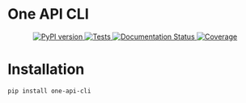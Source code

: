 # One API CLI

<div align="center">
    <a href="https://pypi.python.org/pypi/one-api-cli">
        <img src="https://img.shields.io/pypi/v/one-api-cli.svg" alt="PyPI version" />
    </a>
    <a href="https://github.com/RexWzh/one-api-cli/actions/workflows/test.yml">
        <img src="https://github.com/RexWzh/one-api-cli/actions/workflows/test.yml/badge.svg" alt="Tests" />
    </a>
    <a href="https://rexwzh.github.io/one-api-cli/">
        <img src="https://img.shields.io/badge/docs-github_pages-blue.svg" alt="Documentation Status" />
    </a>
    <a href="https://codecov.io/gh/RexWzh/one-api-cli">
        <img src="https://codecov.io/gh/RexWzh/one-api-cli/branch/main/graph/badge.svg" alt="Coverage" />
    </a>
</div>

# Installation

```bash
pip install one-api-cli
```
